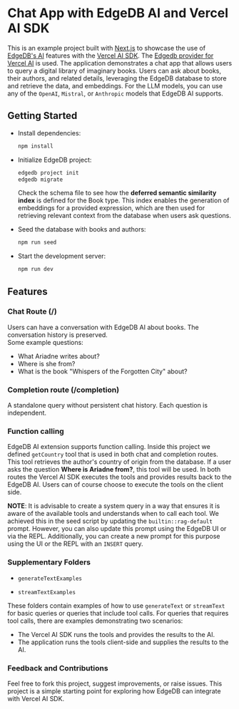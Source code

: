 # Chat App with EdgeDB AI and Vercel AI SDK

This is an example project built with [Next.js](https://nextjs.org/) to showcase the use of [EdgeDB's AI](https://docs.edgedb.com/ai) features with the [Vercel AI SDK](https://sdk.vercel.ai/docs/introduction). The [Edgedb provider for Vercel AI](https://docs.edgedb.com/ai/vercel-ai-provider) is used. The application demonstrates a chat app that allows users to query a digital library of imaginary books. Users can ask about books, their authors, and related details, leveraging the EdgeDB database to store and retrieve the data, and embeddings. For the LLM models, you can use any of the `OpenAI`, `Mistral`, or `Anthropic` models that EdgeDB AI supports.

## Getting Started

- Install dependencies:

  ```bash
  npm install
  ```

- Initialize EdgeDB project:

  ```bash
  edgedb project init
  edgedb migrate
  ```

  Check the schema file to see how the **deferred semantic similarity index** is defined for the Book type. This index enables the generation of embeddings for a provided expression, which are then used for retrieving relevant context from the database when users ask questions.

- Seed the database with books and authors:

  ```bash
  npm run seed
  ```

- Start the development server:

  ```bash
  npm run dev
  ```

## Features

### Chat Route (/)

Users can have a conversation with EdgeDB AI about books. The conversation history is preserved.  
Some example questions:

- What Ariadne writes about?
- Where is she from?
- What is the book "Whispers of the Forgotten City" about?

### Completion route (/completion)

A standalone query without persistent chat history. Each question is independent.

### Function calling

EdgeDB AI extension supports function calling. Inside this project we defined `getCountry` tool that is used in both chat and completion routes.
This tool retrieves the author's country of origin from the database. If a user asks the question **Where is Ariadne from?**, this tool will be used.
In both routes the Vercel AI SDK executes the tools and provides results back to the EdgeDB AI. Users can of course choose to execute the tools on the client side.

**NOTE**: It is advisable to create a system query in a way that ensures it is aware of the available tools and understands when to call each tool. We achieved this in the seed script by updating the `builtin::rag-default` prompt. However, you can also update this prompt using the EdgeDB UI or via the REPL. Additionally, you can create a new prompt for this purpose using the UI or the REPL with an `INSERT` query.

### Supplementary Folders

- `generateTextExamples`

- `streamTextExamples`

These folders contain examples of how to use `generateText` or `streamText` for basic queries or queries that include tool calls.
For queries that requires tool calls, there are examples demonstrating two scenarios:

- The Vercel AI SDK runs the tools and provides the results to the AI.
- The application runs the tools client-side and supplies the results to the AI.

### Feedback and Contributions

Feel free to fork this project, suggest improvements, or raise issues.
This project is a simple starting point for exploring how EdgeDB can integrate with Vercel AI SDK.
